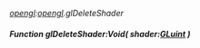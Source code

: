 _[opengl](../../modules/opengl/opengl-module.md):[opengl](../../modules/opengl/opengl-module.md).glDeleteShader_
##### Function glDeleteShader:Void( shader:[GLuint](../../modules/opengl/opengl-gluint.md) )
